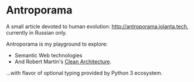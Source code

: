 # Antroporama

A small article devoted to human evolution: http://antroporama.iolanta.tech, currently in Russian only.

Antroporama is my playground to explore:

* Semantic Web technologies
* And Robert Martin's [Clean Architecture](https://8thlight.com/blog/uncle-bob/2012/08/13/the-clean-architecture.html).

...with flavor of optional typing provided by Python 3 ecosystem.